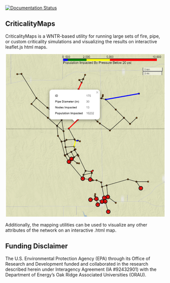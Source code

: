 [![Documentation Status](https://readthedocs.org/projects/criticalitymaps/badge/?version=latest)](https://criticalitymaps.readthedocs.io/en/latest/?badge=latest)

CriticalityMaps
---------------
CriticalityMaps is a WNTR-based utility for running large sets of 
fire, pipe, or custom criticality simulations and visualizing the results on
interactive leaflet.js html maps.  

<p align="center">
<img src="docs/_static/pipe_criticality.PNG" alt="pipe criticality map" width="500"/>
</p>

Additionally, the mapping utilities can be used to visualize any other attributes of the network on an interactive .html map. 

Funding Disclaimer
------------------
The U.S. Environmental Protection Agency (EPA) through its Office of Research and Development funded and collaborated in the research described herein under Interagency Agreement (IA #92432901) with the Department of Energy’s Oak Ridge Associated Universities (ORAU).
